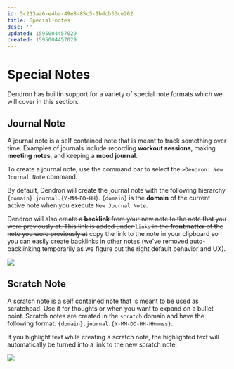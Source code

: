 ```yaml
---
id: 5c213aa6-e4ba-49e8-85c5-1bdcb33ce202
title: Special-notes
desc: ''
updated: 1595004457029
created: 1595004457029
---
```


# Special Notes

Dendron has builtin support for a variety of special note formats which we will cover in this section.

## Journal Note

A journal note is a self contained note that is meant to track something over time. Examples of journals include recording **workout sessions**, making **meeting notes**, and keeping a **mood journal**.

To create a journal note, use the command bar to select the `>Dendron: New Journal Note` command. 

By default, Dendron will create the journal note with the following hierarchy `{domain}.journal.{Y-MM-DD-HH}`. `{domain}` is the **domain** of the current active note when you execute `New Journal Note`.

Dendron will also ~~create a **backlink** from your new note to the note that you were previously at. This link is added under `links` in the **frontmatter** of the note you were previously at~~ copy the link to the note in your clipboard so you can easily create backlinks in other notes (we've removed auto-backlinking temporarily as we figure out the right default behavior and UX). 

<img src="https://cdn.loom.com/sessions/thumbnails/da562a166af9427e908a76be8bc38355-with-play.gif"> 

## Scratch Note

A scratch note is a self contained note that is meant to be used as scratchpad. Use it for thoughts or when you want to expand on a bullet point. Scratch notes are created in the `scratch` domain and have the following format: `{domain}.journal.{Y-MM-DD-HH-HHmmss}`.

If you highlight text while creating a scratch note, the highlighted text will automatically be turned into a link to the new scratch note. 

<img style="max-width:300px;" src="https://cdn.loom.com/sessions/thumbnails/104a3e0bb10f4012a831194d02483e4a-with-play.gif">
